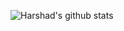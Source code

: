 ![Harshad's github stats](https://github-readme-stats.vercel.app/api?username=harshad317&show_icons=true&hide_border=true)
